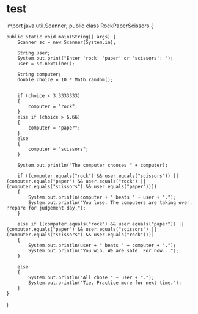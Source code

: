 # test

import java.util.Scanner;
public class RockPaperScissors {
	
	public static void main(String[] args) {
		Scanner sc = new Scanner(System.in);
		
		String user;
		System.out.print("Enter 'rock' 'paper' or 'scissors': ");
		user = sc.nextLine();
		
		String computer;
		double choice = 10 * Math.random();

		
		if (choice < 3.3333333)
		{
			computer = "rock";
		}
		else if (choice > 6.66)
		{
			computer = "paper";
		}
		else
		{
			computer = "scissors";
		}
		
		System.out.println("The computer chooses " + computer);
		
		if ((computer.equals("rock") && user.equals("scissors")) || (computer.equals("paper") && user.equals("rock") || (computer.equals("scissors") && user.equals("paper"))))
		{
			System.out.println(computer + " beats " + user + ".");
			System.out.println("You lose. The computers are taking over. Prepare for judgement day.");
		}
		
		else if ((computer.equals("rock") && user.equals("paper")) || (computer.equals("paper") && user.equals("scissors") || (computer.equals("scissors") && user.equals("rock"))))
		{
			System.out.println(user + " beats " + computer + ".");
			System.out.println("You win. We are safe. For now...");
		}
		
		else 
		{
			System.out.println("All chose " + user + ".");
			System.out.println("Tie. Practice more for next time.");
		}
	}
}
